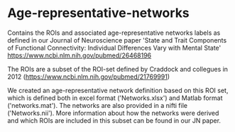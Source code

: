 # Age-representative-networks
Contains the ROIs and associated age-representative networks labels as defined in our Journal of Neuroscience paper 'State and Trait Components of Functional Connectivity: Individual Differences Vary with Mental State'
https://www.ncbi.nlm.nih.gov/pubmed/26468196  

The ROIs are a subset of the ROI-set defined by Craddock and collegues in 2012 (https://www.ncbi.nlm.nih.gov/pubmed/21769991)

We created an age-representative network definition based on this ROI set, which is defined both in excel format ('Networks.xlsx') and Matlab format ('networks.mat'). The networks are also provided in a nifti file ('Networks.nii'). 
More information about how the networks were derived and which ROIs are included in this subset can be found in our JN paper. 
